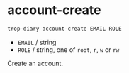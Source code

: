 # account-create

```bash
trop-diary account-create EMAIL ROLE
```

* `EMAIL` / string
* `ROLE` / string, one of `root`, `r`, `w` or `rw`

Create an account.
